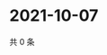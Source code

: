 # 2021-10-07

共 0 条

<!-- BEGIN WEIBO -->
<!-- 最后更新时间 Thu Oct 07 2021 10:22:51 GMT+0800 (China Standard Time) -->

<!-- END WEIBO -->
